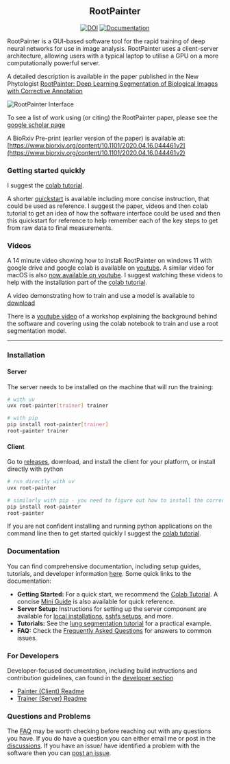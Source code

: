 <div align="center">
<h2>RootPainter</h2>

[![DOI](https://img.shields.io/badge/DOI-10.1111/nph.18387-4A80B0?style=for-the-badge&logo=orcid&logoColor=white&labelColor=2E648C)](https://doi.org/10.1111/nph.18387)
[![Documentation](https://img.shields.io/badge/Docs-read_here-83C5BE?style=for-the-badge&logo=readthedocs&logoColor=white&labelColor=006D77)](https://jakob1379.github.io/root_painter)

</div>

RootPainter is a GUI-based software tool for the rapid training of deep neural
networks for use in image analysis. RootPainter uses a client-server
architecture, allowing users with a typical laptop to utilise a GPU on a more
computationally powerful server.

A detailed description is available in the paper published in the New
Phytologist
[RootPainter: Deep Learning Segmentation of Biological Images with Corrective Annotation](https://doi.org/10.1111/nph.18387)

![RootPainter Interface](https://user-images.githubusercontent.com/376295/224013411-cb44c7c2-5c72-4819-98a3-6c0ab8b9ea4d.png)

To see a list of work using (or citing) the RootPainter paper, please see the
[google scholar page](https://scholar.google.com/scholar?cites=12740268016453642124)

A BioRxiv Pre-print (earlier version of the paper) is available at:
[https://www.biorxiv.org/content/10.1101/2020.04.16.044461v2](https://www.biorxiv.org/content/10.1101/2020.04.16.044461v2)

### Getting started quickly

I suggest the
[colab tutorial](https://colab.research.google.com/drive/104narYAvTBt-X4QEDrBSOZm_DRaAKHtA?usp=sharing).

A shorter [quickstart](https://jakob1379.github.io/root_painter/quickstart.md)
is available including more concise instruction, that could be used as
reference. I suggest the paper, videos and then colab tutorial to get an idea of
how the software interface could be used and then this quickstart for reference
to help remember each of the key steps to get from raw data to final
measurements.

### Videos

A 14 minute video showing how to install RootPainter on windows 11 with google
drive and google colab is available on
[youtube](https://www.youtube.com/watch?v=HuSujZQOkQw). A similar video for
macOS is also [now available on youtube](https://youtu.be/rBCkem0ub_I). I
suggest watching these videos to help with the installation part of the
[colab tutorial](https://colab.research.google.com/drive/104narYAvTBt-X4QEDrBSOZm_DRaAKHtA?usp=sharing).

A video demonstrating how to train and use a model is available to
[download](https://nph.onlinelibrary.wiley.com/action/downloadSupplement?doi=10.1111%2Fnph.18387&file=nph18387-sup-0002-VideoS1.mp4)

There is a [youtube video](https://www.youtube.com/watch?v=73u73tBvRO4) of a
workshop explaining the background behind the software and covering using the
colab notebook to train and use a root segmentation model.

---

### Installation

#### Server

The server needs to be installed on the machine that will run the training:

```bash
# with uv
uvx root-painter[trainer] trainer

# with pip
pip install root-painter[trainer]
root-painter trainer
```

#### Client

Go to [releases](https://github.com/Abe404/root_painter/releases/latest),
download, and install the client for your platform, or install directly with
python

```bash
# run directly with uv
uvx root-painter

# similarly with pip - you need to figure out how to install the correct python yourself - uv does this for you.
pip install root-painter
root-painter
```

If you are not confident installing and running python applications on the
command line then to get started quickly I suggest the
[colab tutorial](https://colab.research.google.com/drive/104narYAvTBt-X4QEDrBSOZm_DRaAKHtA?usp=sharing).

### Documentation

You can find comprehensive documentation, including setup guides, tutorials, and
developer information [here](https://jakob1379.github.io/root_painter). Some
quick links to the documentation:

- **Getting Started:** For a quick start, we recommend the
  [Colab Tutorial](https://colab.research.google.com/drive/104narYAvTBt-X4QEDrBSOZm_DRaAKHtA?usp=sharing).
  A concise [Mini Guide](https://jakob1379.github.io/root_painter/quickstart/)
  is also available for quick reference.
- **Server Setup:** Instructions for setting up the server component are
  available for
  [local installations](https://jakob1379.github.io/root_painter/setup/local_server/),
  [sshfs setups](https://jakob1379.github.io/root_painter/setup/remote_server_sshfs/),
  and more.
- **Tutorials:** See the
  [lung segmentation tutorial](https://jakob1379.github.io/root_painter/tutorials/cxr_lung/)
  for a practical example.
- **FAQ:** Check the
  [Frequently Asked Questions](https://jakob1379.github.io/root_painter/faq/)
  for answers to common issues.

### For Developers

Developer-focused documentation, including build instructions and contribution
guidelines, can found in the
[developer section](https://jakob1379.github.io/root_painter/developer/painter/)

- [Painter (Client) Readme](https://jakob1379.github.io/root_painter/developer/painter/)
- [Trainer (Server) Readme](https://jakob1379.github.io/root_painter/developer/trainer/)

### Questions and Problems

The [FAQ](https://jakob1379.github.io/root_painter/faq/) may be worth checking
before reaching out with any questions you have. If you do have a question you
can either email me or post in the
[discussions](https://github.com/Abe404/root_painter/discussions). If you have
an issue/ have identified a problem with the software then you can
[post an issue](https://github.com/Abe404/root_painter/issues).
